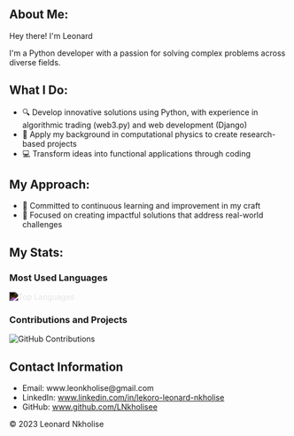 <!DOCTYPE html>
<html lang="en">
<head>
  <meta charset="UTF-8">
  <meta name="viewport" content="width=device-width, initial-scale=1.0">
  <!-- Bootstrap CSS -->
  <link rel="stylesheet" href="https://maxcdn.bootstrapcdn.com/bootstrap/4.5.2/css/bootstrap.min.css">
  <!-- Custom CSS -->
</head>
<body>

<!-- Profile Summary -->
<section class="profile-section">
  <div class="container">
    <h2>About Me: </h2>
    <p>
Hey there! I'm Leonard

I'm a Python developer with a passion for solving complex problems across diverse fields.

## What I Do:
- 🔍 Develop innovative solutions using Python, with experience in algorithmic trading (web3.py) and web development (Django)
- 🧪 Apply my background in computational physics to create research-based projects
- 💻 Transform ideas into functional applications through coding

## My Approach:
- 🌟 Committed to continuous learning and improvement in my craft
- 🚀 Focused on creating impactful solutions that address real-world challenges
</p>
  </div>
</section>

<!-- Skills -->
<section class="profile-section bg-light">
  <div class="container">
  </div>
</section>

<!--Stats -->
<section class="profile-section bg-light">
  <div class="container">
    <h2>My Stats: </h2>
    <p>

### Most Used Languages

<img src="https://github-readme-stats.vercel.app/api/top-langs/?username=LNkholise&layout=compact&theme=dark" alt="Top Languages" style="filter: invert(100%);">

### Contributions and Projects

![GitHub Contributions](https://github-readme-streak-stats.herokuapp.com/?user=LNkholise&theme=dark)

</p>
  </div>
</section>

<!-- Contact Information -->
<section class="profile-section">
  <div class="container">
    <h2>Contact Information</h2>
    <ul>
      <li>Email: www.leonkholise@gmail.com</li>
      <li>LinkedIn: <a href="#">www.linkedin.com/in/lekoro-leonard-nkholise</a></li>
      <li>GitHub: <a href="#">www.github.com/LNkholisee</a></li>
    </ul>
  </div>
</section>

<!-- Footer -->
<footer class="text-center bg-dark text-light py-4">
  <p>&copy; 2023 Leonard Nkholise</p>
</footer>
</body>
</html>

